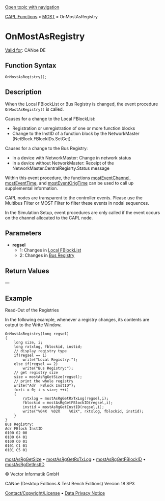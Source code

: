 [Open topic with navigation](../../../../../CANoeDEFamily.htm#Topics/CAPLFunctions/MOST/EventProcedures/CAPLfunctionOnMOSTAsRegistry.md)

[CAPL Functions](../../CAPLfunctions.md) » [MOST](../CAPLfunctionsMOSTOverview.md) » OnMostAsRegistry

# OnMostAsRegistry

[Valid for](../../../Shared/FeatureAvailability.md): CANoe DE

## Function Syntax

```plaintext
OnMostAsRegistry();
```

## Description

When the Local FBlockList or Bus Registry is changed, the event procedure `OnMostAsRegistry()` is called.

Causes for a change to the Local FBlockList:

- Registration or unregistration of one or more function blocks
- Change to the InstID of a function block by the NetworkMaster (NetBlock.FBlockIDs.SetGet).

Causes for a change to the Bus Registry:

- In a device with NetworkMaster: Change in network status
- In a device without NetworkMaster: Receipt of the NetworkMaster.CentralRegisrty.Status message

Within this event procedure, the functions [mostEventChannel](../Functions/CAPLfunctionMOSTEvent.md), [mostEventTime](../Functions/CAPLfunctionMOSTEvent.md), and [mostEventOrigTime](../Functions/CAPLfunctionMOSTEvent.md) can be used to call up supplemental information.

CAPL nodes are transparent to the controller events. Please use the Multibus Filter or MOST Filter to filter these events in nodal sequences.

In the Simulation Setup, event procedures are only called if the event occurs on the channel allocated to the CAPL node.

## Parameters

- **regsel**
  - 1: Changes in [Local FBlockList](../../../CANoeCANalyzer/MOST/MOSTSimulationApplicationSocketLocalFBlockList.md)
  - 2: Changes in [Bus Registry](../../../CANoeCANalyzer/MOST/MOSTSimulationApplicationSocketBusRegistry.md)

## Return Values

—

## Example

Read-Out of the Registries

In the following example, whenever a registry changes, its contents are output to the Write Window.

```plaintext
OnMostAsRegistry(long regsel)
{
    long size, i;
    long rxtxlog, fblockid, instid;
    // display registry type
    if(regsel == 1)
        write("Local Registry:");
    else if(regsel == 2)
        write("Bus Registry:");
    // get registry size
    size = mostAsRgGetSize(regsel);
    // print the whole registry
    write("Adr  FBlock InstID");
    for(i = 0; i < size; ++i)
    {
        rxtxlog = mostAsRgGetRxTxLog(regsel,i);
        fblockid = mostAsRgGetFBlockID(regsel,i);
        instid = mostAsRgGetInstID(regsel,i);
        write("%04X  %02X    %02X", rxtxlog, fblockid, instid);
    }
}
Bus Registry:
Adr FBlock InstID
0100 02 00
0100 04 01
0100 C0 01
0101 C1 01
0101 C5 01
```

[mostAsRgGetSize](../Functions/CAPLfunctionMOSTAsRgGetSize.md) • [mostAsRgGetRxTxLog](../Functions/CAPLfunctionMOSTAsRgGetRxTxLog.md) • [mostAsRgGetFBlockID](../Functions/CAPLfunctionMOSTAsRgGetFBlockID.md) • [mostAsRgGetInstID](../Functions/CAPLfunctionMOSTAsRgGetInstID.md)

© Vector Informatik GmbH

CANoe (Desktop Editions & Test Bench Editions) Version 18 SP3

[Contact/Copyright/License](../../../Shared/ContactCopyrightLicense.md) • [Data Privacy Notice](https://www.vector.com/int/en/company/get-info/privacy-policy/)
